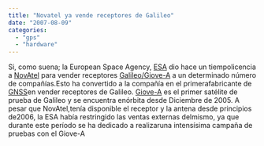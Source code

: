 ```yaml
---
title: "Novatel ya vende receptores de Galileo"
date: "2007-08-09"
categories: 
  - "gps"
  - "hardware"
---
```


Si, como suena; la European Space Agency, [ESA](http://www.esa.int) dio hace un tiempolicencia a [NovAtel](%5C%5Cwww.novatel.com) para vender receptores [Galileo/Giove-A](http://www.novatel.com/products/15a_receiver.htm) a un determinado número de compañías.Esto ha convertido a la compañía en el primerafabricante de [GNSS](http://es.wikipedia.org/wiki/Sistema_Global_de_Navegaci%C3%B3n_por_Sat%C3%A9lite)en vender receptores de Galileo. [Giove-A](http://es.wikipedia.org/wiki/GIOVE-A) es el primer satélite de prueba de Galileo y se encuentra enórbita desde Diciembre de 2005. A pesar que NovAtel,tenía disponible el receptor y la antena desde principios de2006, la ESA había restringido las ventas externas delmismo, ya que durante este período se ha dedicado a realizaruna intensísima campaña de pruebas con el Giove-A
